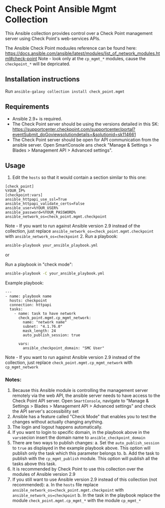 # Check Point Ansible Mgmt Collection
This Ansible collection provides control over a Check Point management server using
Check Point's web-services APIs.

The Ansible Check Point moduules reference can be found here:
https://docs.ansible.com/ansible/latest/modules/list_of_network_modules.html#check-point
Note - look only at the `cp_mgmt_*` modules, cause the `checkpoint_*` will be depricated.

Installation instructions
-------------------------
Run `ansible-galaxy collection install check_point.mgmt`

Requirements
------------
* Ansible 2.9+ is required.
* The Check Point server should be using the versions detailed in this SK: https://supportcenter.checkpoint.com/supportcenter/portal?eventSubmit_doGoviewsolutiondetails=&solutionid=sk114661
* The Check Point server should be open for API communication from the ansible server.
  Open SmartConsole ans check "Manage & Settings > Blades > Management API > Advanced settings".

Usage
-----
1. Edit the `hosts` so that it would contain a section similar to this one:
```
[check_point]
%YOUR_IP%
[checkpoint:vars]
ansible_httpapi_use_ssl=True
ansible_httpapi_validate_certs=False
ansible_user=%YOUR_USER%
ansible_password=%YOUR_PASSWORD%
ansible_network_os=check_point.mgmt.checkpoint
```
Note - If you want to run against Ansible version 2.9 instead of the collection, just replace `ansible_network_os=check_point.mgmt.checkpoint` with `ansible_network_os=checkpoint`
2. Run a playbook:
```sh
ansible-playbook your_ansible_playbook.yml
```
or

Run a playbook in "check mode":
```sh
ansible-playbook -C your_ansible_playbook.yml
```
Example playbook:
```
---
- name: playbook name
  hosts: checkpoint
  connection: httpapi
  tasks:
    - name: task to have network
      check_point.mgmt.cp_mgmt_network:
        name: "network name"
        subnet: "4.1.76.0"
        mask_length: 24
        auto_publish_session: true
        
      vars: 
        ansible_checkpoint_domain: "SMC User"
```
Note - If you want to run against Ansible version 2.9 instead of the collection, just replace `check_point.mgmt.cp_mgmt_network` with `cp_mgmt_network`

###  Notes:
  1. Because this Ansible module is controlling the management server remotely via the web API, 
     the ansible server needs to have access to the Check Point API server.
     Open `SmartConsole`, navigate to "Manage & Settings > Blades > Management API > Advanced settings"
     and check the API server's accessibility set
  2. Ansible has a feature called "Check Mode" that enables you to test the
     changes without actually changing anything.
  3. The login and logout happens automatically.
  4. If you want to login to specific domain, in the playbook above in the `vars`secion insert the domain name to 
     `ansible_checkpoint_domain`
  5. There are two ways to publish changes:
    a. Set the `auto_publish_session` to `true` as displayed in the example playbook above.
       This option will publish only the task which this parameter belongs to.
    b. Add the task to publish with the `cp_mgmt_publish` module.
       This option will publish all the tasks above this task.
  6. It is recommended by Check Point to use this collection over the modules of Ansible version 2.9
  7. If you still want to use Ansible version 2.9 instead of this collection (not recommended):
    a. In the `hosts` file replace `ansible_network_os=check_point.mgmt.checkpoint` with `ansible_network_os=checkpoint`
    b. In the task in the playbook replace the module `check_point.mgmt.cp_mgmt_*` with the module `cp_mgmt_*`
